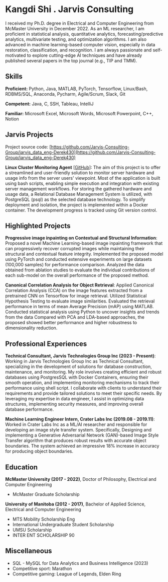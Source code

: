 # Kangdi Shi . Jarvis Consulting

I received my Ph.D. degree in Electrical and Computer Engineering from McMaster University in December 2022. As an ML researcher, I am proficient in statistical analysis, quantitative analytics, forecasting/predictive analytics, multivariate testing, and optimization algorithms. I am also advanced in machine learning-based computer vision, especially in data restoration, classification, and recognition. I am always passionate and self-motivated to explore cutting-edge AI techniques and have already published several papers in the top journal (e.g., TIP and TMM).

## Skills

**Proficient:** Python, Java, MATLAB, PyTorch, Tensorflow, Linux/Bash, RDBMS/SQL, Anaconda, Pycharm, Agile/Scrum, Slack, Git

**Competent:** Java, C, SSH, Tableau, IntelliJ

**Familiar:** Microsoft Excel, Microsoft Words, Microsoft Powerpoint, C++, Notion

## Jarvis Projects

Project source code: [https://github.com/Jarvis-Consulting-Group/jarvis_data_eng-Derek430](https://github.com/Jarvis-Consulting-Group/jarvis_data_eng-Derek430)


**Linux Cluster Monitoring Agent** [[GitHub](https://github.com/Jarvis-Consulting-Group/jarvis_data_eng-Derek430/tree/master/linux_sql)]: The aim of this project is to offer a streamlined and user-friendly solution to monitor server hardware and usage info from the server users' viewpoint. Most of the application is built using bash scripts, enabling simple execution and integration with existing server management workflows. For storing the gathered hardware and usage data, a Relational Database Management System is utilized, with PostgreSQL (psql) as the selected database technology. To simplify deployment and isolation, the project is implemented within a Docker container. The development progress is tracked using Git version control.


## Highlighted Projects
**Progressive image inpainting on Contextual and Structural Information**: Proposed a novel Machine Learning-based image inpainting framework that can progressively recover corrupted images while maintaining their structural and contextual feature integrity. Implemented the proposed model using PyTorch and conducted extensive experiments on large datasets (100,000 samples) for performance comparison. Analyzed the data obtained from ablation studies to evaluate the individual contributions of each sub-model on the overall performance of the proposed method.

**Canonical Correlation Analysis for Object Retrieval**: Applied Canonical Correlation Analysis (CCA) on the image features extracted from a pretrained CNN on Tensorflow for image retrieval. Utilized Statistical Hypothesis Testing to evaluate image similarities. Evaluated the retrieval performance in terms of mean Average Precision (mAP) using MATLAB. Conducted statistical analysis using Python to uncover insights and trends from the data Compared with PCA and LDA-based approaches, the proposed showed better performance and higher robustness to dimensionality reduction.


## Professional Experiences

**Technical Consultant, Jarvis Technologies Group Inc (2023 - Present)**: Working in Jarvis Technologies Group Inc as Technical Consultant, specializing in the development of solutions for database construction, maintenance, and monitoring. My role involves creating efficient and robust databases using PostgresSQL with Docker Containers, ensuring their smooth operation, and implementing monitoring mechanisms to track their performance using shell script. I collaborate with clients to understand their requirements and provide tailored solutions to meet their specific needs. By leveraging my expertise in data engineer, I assist in optimizing data structures, implementing security measures, and improving overall database performance.

**Machine Learning Engineer Intern, Crater Labs Inc (2019.08 - 2019.11)**: Worked in Crater Labs Inc as a ML/AI researcher and responsible for developing an image style transfer system. Specifically, Designing and implementing a Generative Adversarial Network (GAN)-based Image Style Transfer algorithm that produces robust results with accurate object boundaries. The system achieved an impressive 18% increase in accuracy for producing object boundaries.


## Education
**McMaster University (2017 - 2022)**, Doctor of Philosophy, Electrical and Computer Engineering
- McMaster Graduate Scholarship

**University of Manitoba (2012 - 2017)**, Bachelor of Applied Science, Electrical and Computer Engineering
- MTS Mobility Scholarship Eng
- International Undergraduate Student Scholarship
- UMSU Scholarship
- INTER ENT SCHOLARSHIP 90


## Miscellaneous
- SQL - MySQL for Data Analytics and Business Intelligence (2023)
- Competitive sport: Marathon
- Competitive gaming: League of Legends, Elden Ring

